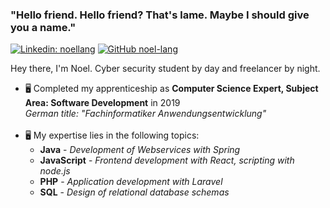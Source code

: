 ### "Hello friend. Hello friend? That's lame. Maybe I should give you a name."

[![Linkedin: noellang](https://img.shields.io/badge/-noellang-blue?style=flat-square&logo=Linkedin&logoColor=white&link=https://www.linkedin.com/in/noellang/)](https://www.linkedin.com/in/noellang/)
[![GitHub noel-lang](https://img.shields.io/github/followers/noel-lang?label=follow&style=social)](https://github.com/noel-lang)

Hey there, I'm Noel. Cyber security student by day and freelancer by night.

<ul>
  <li>
    🖥️ Completed my apprenticeship as <strong>Computer Science Expert, Subject Area: Software Development</strong> in 2019<br />
    <em>German title: "Fachinformatiker Anwendungsentwicklung"</em><br /><br />
  </li>
  
  <li>
    🖥️ My expertise lies in the following topics:
      <ul>
        <li><strong>Java</strong> - <em>Development of Webservices with Spring</em></li>
        <li><strong>JavaScript</strong> - <em>Frontend development with React, scripting with node.js</em></li>
        <li><strong>PHP</strong> - <em>Application development with Laravel</em></li>
        <li><strong>SQL</strong> - <em>Design of relational database schemas</em></li>
      </ul>
  </li>
</ul>
